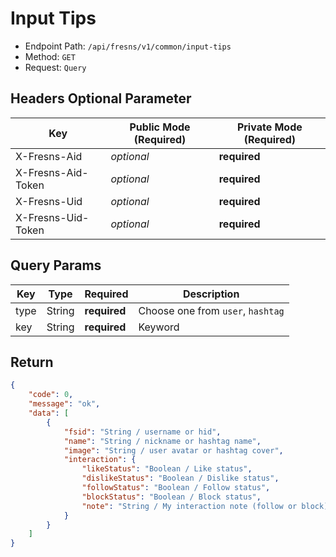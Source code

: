 # Input Tips

- Endpoint Path: `/api/fresns/v1/common/input-tips`
- Method: `GET`
- Request: `Query`

## Headers Optional Parameter

| Key | Public Mode (Required) | Private Mode (Required) |
| --- | --- | --- |
| X-Fresns-Aid | *optional* | **required** |
| X-Fresns-Aid-Token | *optional* | **required** |
| X-Fresns-Uid | *optional* | **required** |
| X-Fresns-Uid-Token | *optional* | **required** |

## Query Params

| Key | Type | Required | Description |
| --- | --- | --- | --- |
| type | String | **required** | Choose one from `user`, `hashtag` |
| key | String | **required** | Keyword |

## Return

```json
{
    "code": 0,
    "message": "ok",
    "data": [
        {
            "fsid": "String / username or hid",
            "name": "String / nickname or hashtag name",
            "image": "String / user avatar or hashtag cover",
            "interaction": {
                "likeStatus": "Boolean / Like status",
                "dislikeStatus": "Boolean / Dislike status",
                "followStatus": "Boolean / Follow status",
                "blockStatus": "Boolean / Block status",
                "note": "String / My interaction note (follow or block)"
            }
        }
    ]
}
```
